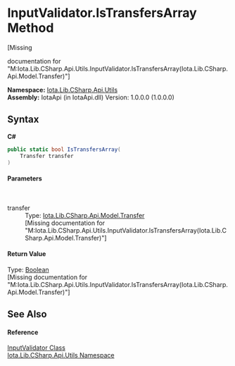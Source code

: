# InputValidator.IsTransfersArray Method 
 

\[Missing <summary> documentation for "M:Iota.Lib.CSharp.Api.Utils.InputValidator.IsTransfersArray(Iota.Lib.CSharp.Api.Model.Transfer)"\]

**Namespace:**&nbsp;<a href="N_Iota_Lib_CSharp_Api_Utils">Iota.Lib.CSharp.Api.Utils</a><br />**Assembly:**&nbsp;IotaApi (in IotaApi.dll) Version: 1.0.0.0 (1.0.0.0)

## Syntax

**C#**<br />
``` C#
public static bool IsTransfersArray(
	Transfer transfer
)
```


#### Parameters
&nbsp;<dl><dt>transfer</dt><dd>Type: <a href="T_Iota_Lib_CSharp_Api_Model_Transfer">Iota.Lib.CSharp.Api.Model.Transfer</a><br />\[Missing <param name="transfer"/> documentation for "M:Iota.Lib.CSharp.Api.Utils.InputValidator.IsTransfersArray(Iota.Lib.CSharp.Api.Model.Transfer)"\]</dd></dl>

#### Return Value
Type: <a href="http://msdn2.microsoft.com/en-us/library/a28wyd50" target="_blank">Boolean</a><br />\[Missing <returns> documentation for "M:Iota.Lib.CSharp.Api.Utils.InputValidator.IsTransfersArray(Iota.Lib.CSharp.Api.Model.Transfer)"\]

## See Also


#### Reference
<a href="T_Iota_Lib_CSharp_Api_Utils_InputValidator">InputValidator Class</a><br /><a href="N_Iota_Lib_CSharp_Api_Utils">Iota.Lib.CSharp.Api.Utils Namespace</a><br />